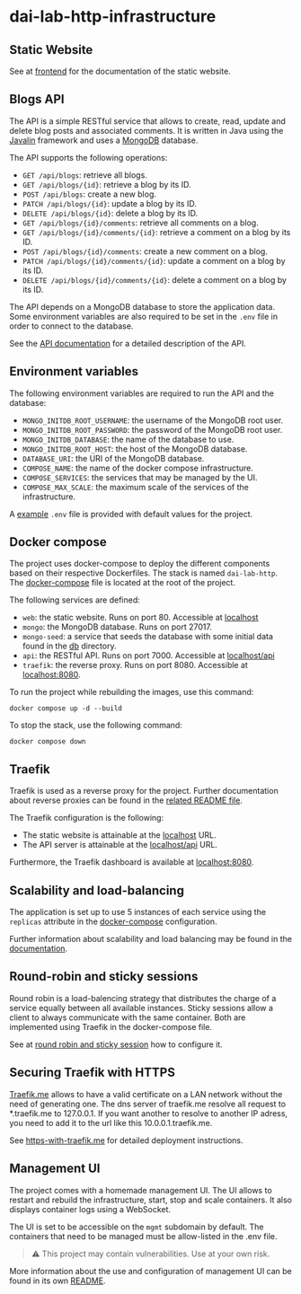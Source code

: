 # dai-lab-http-infrastructure

## Static Website

See at [frontend](./frontend/README.md) for the documentation of the static website.

## Blogs API

The API is a simple RESTful service that allows to create, read, update and delete blog posts and associated comments.
It is written in Java using the [Javalin](https://javalin.io/) framework and uses a [MongoDB](https://www.mongodb.com/)
database.

The API supports the following operations:

- `GET /api/blogs`: retrieve all blogs.
- `GET /api/blogs/{id}`: retrieve a blog by its ID.
- `POST /api/blogs`: create a new blog.
- `PATCH /api/blogs/{id}`: update a blog by its ID.
- `DELETE /api/blogs/{id}`: delete a blog by its ID.
- `GET /api/blogs/{id}/comments`: retrieve all comments on a blog.
- `GET /api/blogs/{id}/comments/{id}`: retrieve a comment on a blog by its ID.
- `POST /api/blogs/{id}/comments`: create a new comment on a blog.
- `PATCH /api/blogs/{id}/comments/{id}`: update a comment on a blog by its ID.
- `DELETE /api/blogs/{id}/comments/{id}`: delete a comment on a blog by its ID.

The API depends on a MongoDB database to store the application data. Some environment variables are also required to be
set in the `.env` file in order to connect to the database.

See the [API documentation](./api/README.md) for a detailed description of the API.

## Environment variables

The following environment variables are required to run the API and the database:

- `MONGO_INITDB_ROOT_USERNAME`: the username of the MongoDB root user.
- `MONGO_INITDB_ROOT_PASSWORD`: the password of the MongoDB root user.
- `MONGO_INITDB_DATABASE`: the name of the database to use.
- `MONGO_INITDB_ROOT_HOST`: the host of the MongoDB database.
- `DATABASE_URI`: the URI of the MongoDB database.
- `COMPOSE_NAME`: the name of the docker compose infrastructure.
- `COMPOSE_SERVICES`: the services that may be managed by the UI.
- `COMPOSE_MAX_SCALE`: the maximum scale of the services of the infrastructure.

A [example](.env.example) `.env` file is provided with default values for the project.

## Docker compose

The project uses docker-compose to deploy the different components based on their respective Dockerfiles.
The stack is named `dai-lab-http`. The [docker-compose](./docker-compose.yaml) file is located at the root of the
project.

The following services are defined:

- `web`: the static website. Runs on port 80. Accessible at [localhost](localhost)
- `mongo`: the MongoDB database. Runs on port 27017.
- `mongo-seed`: a service that seeds the database with some initial data found in the [db](./db) directory.
- `api`: the RESTful API. Runs on port 7000. Accessible at [localhost/api](localhost/api)
- `traefik`: the reverse proxy. Runs on port 8080. Accessible at [localhost:8080](localhost:8080).

To run the project while rebuilding the images, use this command:

```shell
docker compose up -d --build
```

To stop the stack, use the following command:

```shell
docker compose down
```

## Traefik

Traefik is used as a reverse proxy for the project. Further documentation about reverse proxies can be found in
the [related README file](./reverse-proxy/README.md).

The Traefik configuration is the following:

- The static website is attainable at the [localhost](http://localhost) URL.
- The API server is attainable at the [localhost/api](http://localhost/api) URL.

Furthermore, the Traefik dashboard is available at [localhost:8080](http://localhost:8080).

## Scalability and load-balancing

The application is set up to use 5 instances of each service using the `replicas` attribute in
the [docker-compose](./docker-compose.yaml) configuration.

Further information about scalability and load balancing may be found in the [documentation](./reverse-proxy/README.md).

## Round-robin and sticky sessions

Round robin is a load-balencing strategy that distributes the charge of a service equally between all available
instances. Sticky sessions allow a client to always communicate with the same container. Both are implemented using Traefik in the docker-compose file.

See at [round robin and sticky session](./doc/round-robin_sticky-session.md) how to configure it.

## Securing Traefik with HTTPS

[Traefik.me](https://traefik.me) allows to have a valid certificate on a LAN network without the need of generating one.
The dns server of traefik.me resolve all request to *.traefik.me to 127.0.0.1. If you want another to resolve to another
IP adress, you need to add it to the url like this 10.0.0.1.traefik.me.

See [https-with-traefik.me](./doc/https-with-traefik.me.md) for detailed deployment instructions.

## Management UI

The project comes with a homemade management UI. The UI allows to restart and rebuild the infrastructure, start, stop
and scale containers. It also displays container logs using a WebSocket.

The UI is set to be accessible on the `mgmt` subdomain by default. The containers that need to be managed must be
allow-listed in the .env file.

> ⚠️ This project may contain vulnerabilities. Use at your own risk.

More information about the use and configuration of management UI can be found in its
own [README](./management-ui/README.md).
